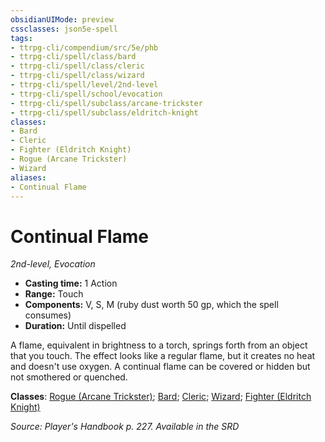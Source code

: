 ```yaml
---
obsidianUIMode: preview
cssclasses: json5e-spell
tags:
- ttrpg-cli/compendium/src/5e/phb
- ttrpg-cli/spell/class/bard
- ttrpg-cli/spell/class/cleric
- ttrpg-cli/spell/class/wizard
- ttrpg-cli/spell/level/2nd-level
- ttrpg-cli/spell/school/evocation
- ttrpg-cli/spell/subclass/arcane-trickster
- ttrpg-cli/spell/subclass/eldritch-knight
classes:
- Bard
- Cleric
- Fighter (Eldritch Knight)
- Rogue (Arcane Trickster)
- Wizard
aliases:
- Continual Flame
---
```

# Continual Flame
*2nd-level, Evocation*  


- **Casting time:** 1 Action
- **Range:** Touch
- **Components:** V, S, M (ruby dust worth 50 gp, which the spell consumes)
- **Duration:** Until dispelled

A flame, equivalent in brightness to a torch, springs forth from an object that you touch. The effect looks like a regular flame, but it creates no heat and doesn't use oxygen. A continual flame can be covered or hidden but not smothered or quenched.

**Classes**: [Rogue (Arcane Trickster)](/CLI/lists/list-spells-classes-rogue-arcane-trickster.md); [Bard](/CLI/lists/list-spells-classes-bard.md); [Cleric](/CLI/lists/list-spells-classes-cleric.md); [Wizard](/CLI/lists/list-spells-classes-wizard.md); [Fighter (Eldritch Knight)](/CLI/lists/list-spells-classes-fighter-eldritch-knight.md)

*Source: Player's Handbook p. 227. Available in the <span title='Systems Reference Document (5.1)'>SRD</span>*